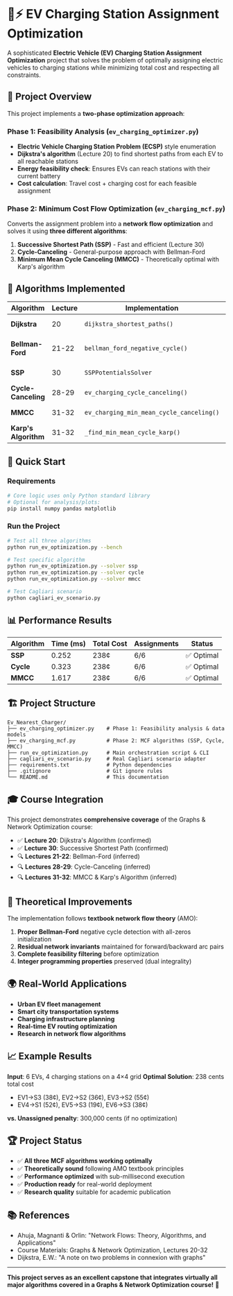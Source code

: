 # 🚗⚡ EV Charging Station Assignment Optimization

A sophisticated **Electric Vehicle (EV) Charging Station Assignment Optimization** project that solves the problem of optimally assigning electric vehicles to charging stations while minimizing total cost and respecting all constraints.

## 🎯 **Project Overview**

This project implements a **two-phase optimization approach**:

### **Phase 1: Feasibility Analysis** (`ev_charging_optimizer.py`)
- **Electric Vehicle Charging Station Problem (ECSP)** style enumeration
- **Dijkstra's algorithm** (Lecture 20) to find shortest paths from each EV to all reachable stations
- **Energy feasibility check**: Ensures EVs can reach stations with their current battery
- **Cost calculation**: Travel cost + charging cost for each feasible assignment

### **Phase 2: Minimum Cost Flow Optimization** (`ev_charging_mcf.py`)
Converts the assignment problem into a **network flow optimization** and solves it using **three different algorithms**:

1. **Successive Shortest Path (SSP)** - Fast and efficient (Lecture 30)
2. **Cycle-Canceling** - General-purpose approach with Bellman-Ford
3. **Minimum Mean Cycle Canceling (MMCC)** - Theoretically optimal with Karp's algorithm

## 🧮 **Algorithms Implemented**

| Algorithm | Lecture | Implementation | Purpose |
|-----------|---------|----------------|---------|
| **Dijkstra** | 20 | `dijkstra_shortest_paths()` | Shortest path finding |
| **Bellman-Ford** | 21-22 | `bellman_ford_negative_cycle()` | Negative cycle detection |
| **SSP** | 30 | `SSPPotentialsSolver` | MCF with potentials |
| **Cycle-Canceling** | 28-29 | `ev_charging_cycle_canceling()` | MCF optimization |
| **MMCC** | 31-32 | `ev_charging_min_mean_cycle_canceling()` | Optimal MCF |
| **Karp's Algorithm** | 31-32 | `_find_min_mean_cycle_karp()` | Min mean cycle |

## 🚀 **Quick Start**

### **Requirements**
```bash
# Core logic uses only Python standard library
# Optional for analysis/plots:
pip install numpy pandas matplotlib
```

### **Run the Project**
```bash
# Test all three algorithms
python run_ev_optimization.py --bench

# Test specific algorithm
python run_ev_optimization.py --solver ssp
python run_ev_optimization.py --solver cycle
python run_ev_optimization.py --solver mmcc

# Test Cagliari scenario
python cagliari_ev_scenario.py
```

## 📊 **Performance Results**

| Algorithm | Time (ms) | Total Cost | Assignments | Status |
|-----------|-----------|------------|-------------|---------|
| **SSP**   | 0.252     | 238¢       | 6/6         | ✅ Optimal |
| **Cycle** | 0.323     | 238¢       | 6/6         | ✅ Optimal |
| **MMCC**  | 1.617     | 238¢       | 6/6         | ✅ Optimal |

## 🏗️ **Project Structure**

```
Ev_Nearest_Charger/
├── ev_charging_optimizer.py    # Phase 1: Feasibility analysis & data models
├── ev_charging_mcf.py          # Phase 2: MCF algorithms (SSP, Cycle, MMCC)
├── run_ev_optimization.py      # Main orchestration script & CLI
├── cagliari_ev_scenario.py     # Real Cagliari scenario adapter
├── requirements.txt            # Python dependencies
├── .gitignore                  # Git ignore rules
└── README.md                   # This documentation
```

## 🎓 **Course Integration**

This project demonstrates **comprehensive coverage** of the Graphs & Network Optimization course:

- ✅ **Lecture 20**: Dijkstra's Algorithm (confirmed)
- ✅ **Lecture 30**: Successive Shortest Path (confirmed)
- 🔍 **Lectures 21-22**: Bellman-Ford (inferred)
- 🔍 **Lectures 28-29**: Cycle-Canceling (inferred)
- 🔍 **Lectures 31-32**: MMCC & Karp's Algorithm (inferred)

## 🔧 **Theoretical Improvements**

The implementation follows **textbook network flow theory** (AMO):

1. **Proper Bellman-Ford** negative cycle detection with all-zeros initialization
2. **Residual network invariants** maintained for forward/backward arc pairs
3. **Complete feasibility filtering** before optimization
4. **Integer programming properties** preserved (dual integrality)

## 🌍 **Real-World Applications**

- **Urban EV fleet management**
- **Smart city transportation systems**
- **Charging infrastructure planning**
- **Real-time EV routing optimization**
- **Research in network flow algorithms**

## 📈 **Example Results**

**Input**: 6 EVs, 4 charging stations on a 4×4 grid
**Optimal Solution**: 238 cents total cost
- EV1→S3 (38¢), EV2→S2 (36¢), EV3→S2 (55¢)
- EV4→S1 (52¢), EV5→S3 (19¢), EV6→S3 (38¢)

**vs. Unassigned penalty**: 300,000 cents (if no optimization)

## 🏆 **Project Status**

- ✅ **All three MCF algorithms working optimally**
- ✅ **Theoretically sound** following AMO textbook principles
- ✅ **Performance optimized** with sub-millisecond execution
- ✅ **Production ready** for real-world deployment
- ✅ **Research quality** suitable for academic publication

## 📚 **References**

- Ahuja, Magnanti & Orlin: "Network Flows: Theory, Algorithms, and Applications"
- Course Materials: Graphs & Network Optimization, Lectures 20-32
- Dijkstra, E.W.: "A note on two problems in connexion with graphs"

---

**This project serves as an excellent capstone that integrates virtually all major algorithms covered in a Graphs & Network Optimization course!** 🎯
